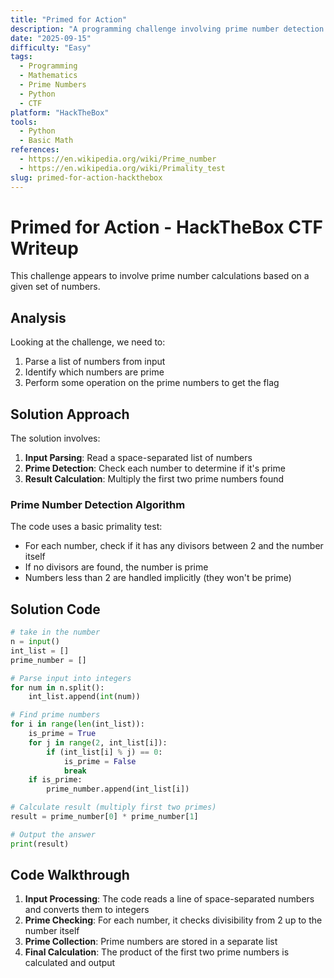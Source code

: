 ```yaml
---
title: "Primed for Action"
description: "A programming challenge involving prime number detection and multiplication to find the flag."
date: "2025-09-15"
difficulty: "Easy"
tags:
  - Programming
  - Mathematics
  - Prime Numbers
  - Python
  - CTF
platform: "HackTheBox"
tools:
  - Python
  - Basic Math
references:
  - https://en.wikipedia.org/wiki/Prime_number
  - https://en.wikipedia.org/wiki/Primality_test
slug: primed-for-action-hackthebox
---
```


# Primed for Action - HackTheBox CTF Writeup

This challenge appears to involve prime number calculations based on a given set of numbers.

## Analysis

Looking at the challenge, we need to:
1. Parse a list of numbers from input
2. Identify which numbers are prime
3. Perform some operation on the prime numbers to get the flag

## Solution Approach

The solution involves:
1. **Input Parsing**: Read a space-separated list of numbers
2. **Prime Detection**: Check each number to determine if it's prime
3. **Result Calculation**: Multiply the first two prime numbers found

### Prime Number Detection Algorithm

The code uses a basic primality test:
- For each number, check if it has any divisors between 2 and the number itself
- If no divisors are found, the number is prime
- Numbers less than 2 are handled implicitly (they won't be prime)

## Solution Code

```python
# take in the number
n = input()
int_list = []
prime_number = []

# Parse input into integers
for num in n.split():
    int_list.append(int(num))

# Find prime numbers
for i in range(len(int_list)):
    is_prime = True
    for j in range(2, int_list[i]):
        if (int_list[i] % j) == 0:
            is_prime = False
            break
    if is_prime:
        prime_number.append(int_list[i])

# Calculate result (multiply first two primes)
result = prime_number[0] * prime_number[1]

# Output the answer
print(result)
```

## Code Walkthrough

1. **Input Processing**: The code reads a line of space-separated numbers and converts them to integers
2. **Prime Checking**: For each number, it checks divisibility from 2 up to the number itself
3. **Prime Collection**: Prime numbers are stored in a separate list
4. **Final Calculation**: The product of the first two prime numbers is calculated and output